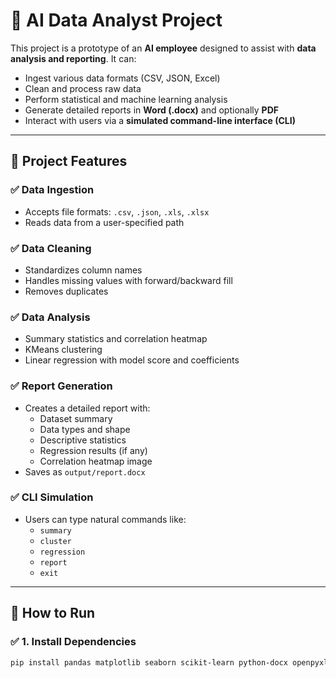 # 🤖 AI Data Analyst Project

This project is a prototype of an **AI employee** designed to assist with **data analysis and reporting**. It can:

- Ingest various data formats (CSV, JSON, Excel)
- Clean and process raw data
- Perform statistical and machine learning analysis
- Generate detailed reports in **Word (.docx)** and optionally **PDF**
- Interact with users via a **simulated command-line interface (CLI)**

---

## 📂 Project Features

### ✅ Data Ingestion
- Accepts file formats: `.csv`, `.json`, `.xls`, `.xlsx`
- Reads data from a user-specified path

### ✅ Data Cleaning
- Standardizes column names
- Handles missing values with forward/backward fill
- Removes duplicates

### ✅ Data Analysis
- Summary statistics and correlation heatmap
- KMeans clustering
- Linear regression with model score and coefficients

### ✅ Report Generation
- Creates a detailed report with:
  - Dataset summary
  - Data types and shape
  - Descriptive statistics
  - Regression results (if any)
  - Correlation heatmap image
- Saves as `output/report.docx`

### ✅ CLI Simulation
- Users can type natural commands like:
  - `summary`
  - `cluster`
  - `regression`
  - `report`
  - `exit`

---

## 🚀 How to Run

### ✅ 1. Install Dependencies

```bash
pip install pandas matplotlib seaborn scikit-learn python-docx openpyxl
